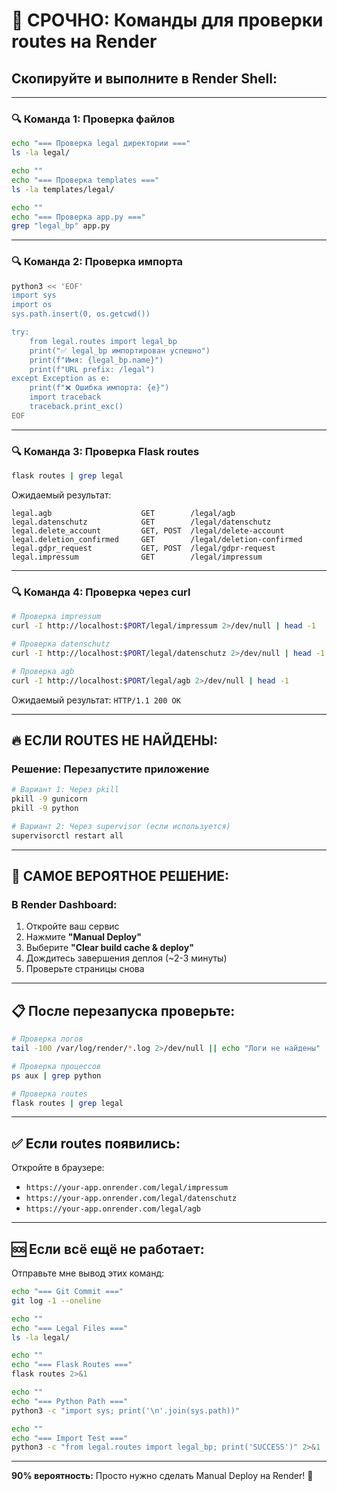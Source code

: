 # 🚨 СРОЧНО: Команды для проверки routes на Render

## Скопируйте и выполните в Render Shell:

---

### 🔍 Команда 1: Проверка файлов

```bash
echo "=== Проверка legal директории ==="
ls -la legal/

echo ""
echo "=== Проверка templates ==="
ls -la templates/legal/

echo ""
echo "=== Проверка app.py ==="
grep "legal_bp" app.py
```

---

### 🔍 Команда 2: Проверка импорта

```bash
python3 << 'EOF'
import sys
import os
sys.path.insert(0, os.getcwd())

try:
    from legal.routes import legal_bp
    print("✅ legal_bp импортирован успешно")
    print(f"Имя: {legal_bp.name}")
    print(f"URL prefix: /legal")
except Exception as e:
    print(f"❌ Ошибка импорта: {e}")
    import traceback
    traceback.print_exc()
EOF
```

---

### 🔍 Команда 3: Проверка Flask routes

```bash
flask routes | grep legal
```

Ожидаемый результат:
```
legal.agb                    GET        /legal/agb
legal.datenschutz            GET        /legal/datenschutz
legal.delete_account         GET, POST  /legal/delete-account
legal.deletion_confirmed     GET        /legal/deletion-confirmed
legal.gdpr_request           GET, POST  /legal/gdpr-request
legal.impressum              GET        /legal/impressum
```

---

### 🔍 Команда 4: Проверка через curl

```bash
# Проверка impressum
curl -I http://localhost:$PORT/legal/impressum 2>/dev/null | head -1

# Проверка datenschutz
curl -I http://localhost:$PORT/legal/datenschutz 2>/dev/null | head -1

# Проверка agb
curl -I http://localhost:$PORT/legal/agb 2>/dev/null | head -1
```

Ожидаемый результат: `HTTP/1.1 200 OK`

---

## 🔥 ЕСЛИ ROUTES НЕ НАЙДЕНЫ:

### Решение: Перезапустите приложение

```bash
# Вариант 1: Через pkill
pkill -9 gunicorn
pkill -9 python

# Вариант 2: Через supervisor (если используется)
supervisorctl restart all
```

---

## 🎯 САМОЕ ВЕРОЯТНОЕ РЕШЕНИЕ:

### В Render Dashboard:

1. Откройте ваш сервис
2. Нажмите **"Manual Deploy"**
3. Выберите **"Clear build cache & deploy"**
4. Дождитесь завершения деплоя (~2-3 минуты)
5. Проверьте страницы снова

---

## 📋 После перезапуска проверьте:

```bash
# Проверка логов
tail -100 /var/log/render/*.log 2>/dev/null || echo "Логи не найдены"

# Проверка процессов
ps aux | grep python

# Проверка routes
flask routes | grep legal
```

---

## ✅ Если routes появились:

Откройте в браузере:
- `https://your-app.onrender.com/legal/impressum`
- `https://your-app.onrender.com/legal/datenschutz`
- `https://your-app.onrender.com/legal/agb`

---

## 🆘 Если всё ещё не работает:

Отправьте мне вывод этих команд:

```bash
echo "=== Git Commit ==="
git log -1 --oneline

echo ""
echo "=== Legal Files ==="
ls -la legal/

echo ""
echo "=== Flask Routes ==="
flask routes 2>&1

echo ""
echo "=== Python Path ==="
python3 -c "import sys; print('\n'.join(sys.path))"

echo ""
echo "=== Import Test ==="
python3 -c "from legal.routes import legal_bp; print('SUCCESS')" 2>&1
```

---

**90% вероятность:** Просто нужно сделать Manual Deploy на Render! 🔄
